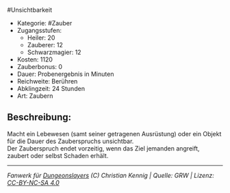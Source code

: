 #Unsichtbarkeit  
- Kategorie: #Zauber  
- Zugangsstufen:  
  - Heiler: 20  
  - Zauberer: 12  
  - Schwarzmagier: 12  
- Kosten: 1120  
- Zauberbonus: 0  
- Dauer: Probenergebnis in Minuten  
- Reichweite: Berühren  
- Abklingzeit: 24 Stunden  
- Art: Zaubern     

## Beschreibung:
Macht ein Lebewesen (samt seiner getragenen Ausrüstung) oder ein Objekt für die Dauer des Zauberspruchs unsichtbar.<br>Der Zauberspruch endet vorzeitig, wenn das Ziel jemanden angreift, zaubert oder selbst Schaden erhält.


___
*Fanwerk für [Dungeonslayers](https://www.dungeonslayers.net/) (C) Christian Kennig | Quelle: GRW | Lizenz: [CC-BY-NC-SA 4.0](https://creativecommons.org/licenses/by-nc-sa/4.0/deed.de)*